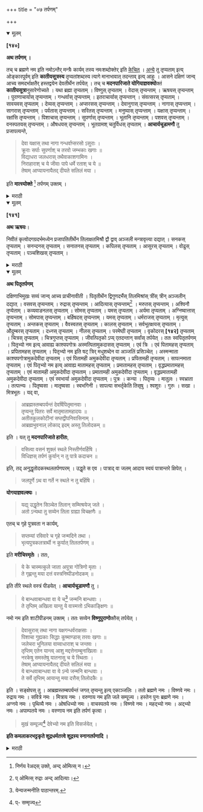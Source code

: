 +++
title = "०७ तर्पणम्"

+++

<details open><summary>मूलम्</summary>

**[१४०]**

**अथ तर्पणम् ।**

तच् च ब्रह्मणे नम इति नमोऽन्तैर् मन्त्रैः कार्यम् तस्य नमःशब्दोक्तेर् इति <u>केचित्</u> । <u>अन्ये</u> तु तृप्यताम् इत्य् ओङ्कारपूर्वम् इति **कातीयसूत्रस्य** तृप्यतांशब्दस्य त्यागे मानाभावात् तदन्ताव् इत्य् आहुः । आसने दक्षिणं जान्व् आच्य समदर्भाक्षतैर् हस्तद्वयेन देवतीर्थेन तर्पयेत् । तच् च **मदनपारिजाते योगियाज्ञवक्यो**क्तं **कातीयसूत्रा**नुसारेणोच्यते । यथा ब्रह्मा तृप्यताम् । विष्णुस् तृप्यताम् । वेदास् तृप्यन्ताम् । ऋषयस् तृप्यन्ताम् । पुराणाचार्यास् तृप्यन्ताम् । गन्धर्वास् तृप्यन्ताम् । इतराचार्यास् तृप्यन्तान् । संवत्सरस् तृप्यताम् । सावयवस् तृप्यताम् । देव्यस् तृप्यन्ताम् । अप्सरसस् तृप्यन्ताम् । देवानुगास् तृप्यन्ताम् । नागास् तृप्यन्ताम् । सागरास् तृप्यन्ताम् । पर्वतास् तृप्यन्ताम् । सरितस् तृप्यन्ताम् । मनुष्यास् तृप्यन्ताम् । यक्षास् तृप्यन्ताम् । रक्षांसि तृप्यन्ताम् । पिशाचास् तृप्यन्ताम् । सुपर्णास् तृप्यन्ताम् । भूतानि तृप्यन्ताम् । पशवस् तृप्यन्ताम् । वनस्पतयस् तृप्यन्ताम् । औषधयस् तृप्यन्ताम् । भूतग्रामश् चतुर्विधस् तृप्यताम् । **आचार्यचूडामणौ** तु प्रजापत्यन्ते, 

> देवा यक्षास् तथा नागा गन्धर्वाप्सरसो ऽसुराः ।  
क्रूराः सर्पाः सुपर्णाश् च तरवो जम्भकाः खगाः ॥  
विद्याधरा जलधरास् तथैवाकाशगामिनः ।  
निराहाराश् च ये जीवाः पापे धर्मे रताश् च ये ॥  
तेषाम् आप्यायनायैतद् दीयते सलिलं मया ।

इति **मात्स्योक्ते** [^३८] तर्पणम् उक्तम् ।

[^३८]:
     निर्णय रेअद्स् उक्ते, अन्द् ओमित्स् न।
</details> 

<details><summary>मराठी</summary>

यानन्तर तर्पण साङ्गतो.  

तें,-"ब्रह्मणे नमः । इत्यादि नमोन्तमन्त्रान्नी करावेम्, कारण शूद्राम्स नमः शब्द सां तला आहे ह्मणून," असे कित्येक ह्मणतात. इतर ग्रन्थकर्ते तर-"तृप्यतां हे ओङ्कारपूर्व असावे, असे कातियमत्र आहे. यान्तील तृप्यतां या शब्दाचा त्याग करण्याविषयी प्रमा नाही ह्मणून तदम्त नांवान्नी तपण करावे" असें ह्मणतात. ते असे की,-आसनावर बर उजव्या गुडव्याच्या आन्तून घेऊन दर्भ अक्षतादिकांसह दोनी हातान्नी तर्पण करावम्. ते । दनपारिजाताम्त योगियाज्ञवल्क्याने साङ्गितले आहे. ते कातीयमूत्रानुसार येथे साङ्गत जमें "ब्रह्मा तृप्यताम् । विष्णुस्तृप्यतां । रुद्रस्तृ० । प्रजापतिस्तृ० । देवास्तृप्यन्तु । छन्दांसि तृप्यन्तु । वेदास्त० । ऋषयस्तृ० । पुराणाचार्यास्तृ० । गन्धर्वास्तृ० । इतराचार्यास्तृ० । संवत्सरस्तृप्यन्तां । सावयवस्तृप्यतां । देवास्तृप्यन्तु । अप्सरसस्तृप्यम्० देवानुगास्तृप्यं । नागास्तृप्यं । सागरास्तृप्य० । पर्वतास्तृप्यम्० । सरितस्तृप्यम्० । मनुष्यास्तृप्यं । यक्षास्तृप्यम्० । रक्षांसि तृप्यम्० । पिशाचास्तृप्यम्० । सुपर्णास्तृप्यम्० । भूतानि तृप्यं । पशवस्तृप्यं । वनस्पतयस्तृप्यम्० । ओपधयस्तृ० । भूतग्रामश्चतुर्विधस्तृप्यताम् । आचार्यचूडामणीम्त "प्रजापतिस्तृप्यताम्" यापुढे–'देवाः तृप्यतु यक्षाः तृप्यन्तु । नागाः तृप्यन्तु । गन्धर्वास्तृप्यन्तु । अप्सरसस्तृप्यन्तु । असुरास्तृप्यन्तु । क्रूरास्तृप्यन्तु । सर्पास्तृप्यन्तु । सुपर्णास्तृप्यन्तु । तरवस्तृप्यन्तु । जम्भकास्तृप्यन्तु । खगाः तृप्यन्तु । विद्याधराः तृप्यन्तु । जलधराः तृप्यन्तु । आकाशगामिनः तृप्यन्तु" ॥ नन्तर, 

> निराहाराश्च ये जीवाः पापे धर्मे रताश्च ये ॥  
तेषामाप्यायनायैतद्दीयते सलिलं मया ॥ १ ॥ 

या मन्त्राने उदक द्यावेम्. अमें मत्स्यपुराणाम्त साङ्गितले आ ह्मणून याप्रमाणे तपण करावं,' असे साङ्गितले आहे. 
</details>

<details open><summary>मूलम्</summary>

**[१४१]**

**अथ ऋषयः**।

निवीतं कृत्वोदगग्रदर्भमध्येन प्रजापतितीर्थेन तिलाक्षतमिश्रौ द्वौ द्वाव् अञ्जली मन्त्रावृत्त्या दद्यात् । सनकस् तृप्यताम् । सनन्दनस् तृप्यताम् । सनातनस् तृप्यताम् । कपिलस् तृप्यताम् । आसुरस् तृप्यताम् । वोढुस् तृप्यताम् । पञ्चशिखस् तृप्यताम् ।
</details> 

<details><summary>मराठी</summary>

आतां ऋषितर्पण साङ्गतो. 

निवीति करून, हातान्तील दर्भ दुडून त्याञ्ची अग्रे उत्तरेस असून मध्याही प्रजापति तीर्थाने तिलाक्षतामिश्र २।२ उदकाञ्जलि मन्त्रावृत्ति २ करून सोडावे. जसे - सनकस्तृप्यताम् । सनन्दनस्तृप्यतां । सनातनस्तृप्यतां । कपिलः तृप्यतां । आसुरस्तृप्यतां वोढुः तृप्यतां । पञ्चशिखः तृप्यताम् ॥ 
</details>

<details open><summary>मूलम्</summary>

**अथ पितृतर्पणम्**

दक्षिणाभिमुखः सव्यं जान्व् आच्य प्राचीनावीती । पितृतीर्थेन द्विगुणदर्भैस् तिलमिश्रांस् त्रींस् त्रीन् अञ्जलीन् दद्यात् । वसवस् तृप्यन्ताम् । रुद्रास् तृप्यन्ताम् । आदित्यास् तृप्यन्ताम्[^३९] । मरुतस् तृप्यन्ताम् । अश्विनौ तृप्येताम् । कव्यवाडनलस् तृप्यताम् । सोमस् तृप्यताम् । यमस् तृप्यताम् । अर्यमा तृप्यताम् । अग्निष्वात्तास् तृप्यन्ताम् । सोमपास् तृप्यन्ताम् । बर्हिषदस् तृप्यन्ताम् । यमस् तृप्यताम् । धर्मराजस् तृप्यताम् । मृत्युस् तृप्यताम् । अन्तकस् तृप्यताम् । वैवस्वतस् तृप्यताम् । कालस् तृप्यताम् । सर्वभूतक्षयस् तृप्यताम् । औदुम्बरस् तृप्यताम् । दध्नस् तृप्यताम् । नीलस् तृप्यताम् । परमेष्ठी तृप्यताम् । वृकोदरस् **[१४२]** तृप्यताम् । चित्रस् तृप्यताम् । चित्रगुप्तस् तृप्यताम् । जीवत्पितृको ऽप्य् एतदन्तान् सर्वांस् तर्पयेत् । ततः स्वपितृतर्पणम् । पितृभ्यो नम इत्य् आवाह्य काश्यपगोत्रः अस्मत्पितामुकदासस् तृप्यताम् । एवं त्रिः । एवं पितामहस् तृप्यताम् । प्रपितामहस् तृप्यताम् । पितृभ्यो नम इति षट् त्रिर् मधुशब्देन वा अञ्जलिं प्रसिञ्चेत् । अस्मन्माता काश्यपगोत्रामुकदेवीदा तृप्यताम् । एवं पितामही अमुकदेवीदा तृप्यताम् । प्रपितामही तृप्यताम् । सापत्नमाता तृप्यताम् । एवं पितृभ्यो नम इत्य् आवाह्य मातामहस् तृप्यताम् । प्रमातामहस् तृप्यताम् । वृद्धप्रमातामहस् तृप्यताम् । एवं मातामही अमुकदेवीदा तृप्यताम् । प्रमातामही अमुकदेवीदा तृप्यताम् । वृद्धप्रमातामही अमुकदेवीदा तृप्यताम् । एवं स्वभार्या अमुकदेवीदा तृप्यताम् । पुत्रः । कन्या । पितृव्यः । मातुलः । स्वभ्राता । तत्पत्न्यः । पितृष्वसा । मातृष्वसा । स्वभगिनी । सापत्या सभर्तृकेति तिसृषु । श्वशुरः । गुरुः । सखा । मित्रभूतः । यद् वा, 

[^३९]:
     प् ओमित्स् रुद्राः अन्द् आदित्याः।

> आब्रह्मस्तम्बपर्यन्तं देवर्षिपितृमानवाः ।  
तृप्यन्तु पितरः सर्वे मातृमातामहादयः ॥  
अतीतकुलकोटीनां सप्तद्वीपनिवासिनाम् ।  
आब्रह्मभुवनाल् लोकाद् इदम् अस्तु तिलोदकम् ॥ 

इति । यत् तु **मदनपारिजाते हारीतः**,

> वसित्वा वसनं शुक्लं स्थले निस्तीर्णवर्हिषि ।  
विधिज्ञस् तर्पणं कुर्यान् न तु पात्रे कदाचन ॥ 

इति, तद् अनुद्धृतोदकस्थलतर्पणपरम् । उद्धृते स एव । पात्राद् वा जलम् आदाय स्वयं पात्रान्तरे क्षिपेत् । 

> जलपूर्णे ऽथ वा गर्ते न स्थले न तु बर्हिषि ।

**योगयाज्ञवल्क्यः** ।

> यद्य् उद्धृतेन सिञ्चेत तिलान् सम्मिश्रयेज् जले ।  
अतो ऽन्यथा तु सव्येन तिला ग्राह्या विचक्षणैः ॥

एतच् च गृहे पुत्रवता न कार्यम्,

> सप्तम्यां रविवारे च गृहे जन्मदिने तथा ।  
भृत्यपुत्रकलत्रार्थी न कुर्यात् तिलतर्पणम् ॥

इति **मरीचिस्मृतेः** । ततः,

> ये के चास्मत्कुले जाता अपुत्रा गोत्रिणो मृताः ।  
ते गृह्णन्तु मया दत्तं वस्त्रनिष्पीडनोदकम् ॥

इति तीरे स्थले वस्त्रं पीडयेत् । **आचार्यचूडामणौ** तु ।

> ये बान्धवाबान्धवा वा ये च[^१] जन्मनि बान्धवाः ।  
ते तृप्तिम् अखिला यान्तु ये वास्मत्तो ऽभिकाङ्क्षिणः ॥

[^१]: येन्यजन्मनीति पाठान्तरम्.

नमो नम इति शाटीपीडनम् उक्तम् । ततः सव्येन **विष्णुपुराणो**क्तैस् तर्पयेत् ।

> देवासुरास् तथा नागा यक्षगन्धर्वराक्षसाः ।  
पिशाचा गुह्यकाः सिद्धाः कूष्माण्डास् तरवः खगाः ॥  
जलेचरा भूनिलया वाय्वाधाराश् च जन्तवः ।  
तृप्तिम् एतेन यान्त्व् आशु मद्दत्तेनाम्बुनाखिलाः ॥  
नरकेषु समस्तेषु यातनासु च ये स्थिताः ।  
तेषाम् आप्यायनायैतद् दीयते सलिलं मया ॥  
ये बान्धवाबान्धवा वा ये ऽन्ये जन्मनि बान्धवाः ।  
ते सर्वे तृप्तिम् आयान्तु मया दत्तैस् तिलोदकैः ॥ 

इति । सङ्क्षेपस् तु । आब्रह्मस्तम्बपर्यन्तं जगत् तृप्यन्तु इत्य् एकाञ्जलिः । ततो ब्रह्मणे नमः । विष्णवे नमः । रुद्राय नमः । सवित्रे नमः । मित्राय नमः । वरुणाय नम इति जले सम्पूज्य । हस्तेन पुनः ब्रह्मणे नमः । अग्नये नमः । पृथिव्यै नमः । ओषधिभ्यो नमः । वाचस्पतये नमः । विष्णवे नमः । महद्भ्यो नमः । अद्भ्यो नमः । अपाम्पतये नमः । वरुणाय नम इति तर्पणं कृत्वा । 

> मुखं सम्पूज्य[^४०] देवेभ्यो नम इति विसर्जयेत् ।

[^४०]:
     प्- सम्मृज्य

**इति कमलाकरभट्टकृते शूद्रधर्मतत्त्वे शूद्रस्य स्नानतर्पणादि ।**

</details>

<details><summary>मराठी</summary>

आतां पितृतर्पण साङ्गतो. 

दक्षिणाभिमुख डाव्या गुडल्यावर हस्त ठेवून, अपसव्याने पितृतीर्थाने दुडलेल्या दी च्या अग्रान्नी तिलमिश्रित ३।३ उदकाञ्जलि द्यावे. जसे -

> वसवस्तृप्यतां । रुद्रास्तृप्यतां । आदित्याः तृप्यतां । मरुतः तृप्यतां । अश्विनौ तृप्येतां । कव्यवाडनलस्तृप्यतु । सोमः तृप्यतु । यमः तृप्यतु । अर्यमा तृप्यतु । अग्निष्वात्तास्तृप्यन्तां । सोमपाः तृप्यतां । बर्हिषदः तृप्यतां । यमस्तृप्यतु । धर्मराजः तृप्यतु । मृत्युः तृप्यतु । अन्तकः तृप्यतु । वैवस्वतः तृप्यतु । कालः तृप्यतु । सर्वभूतक्षयः तृप्यतु । औदुम्बरः तृप्यतु । दध्नः तृप्यतु । नीलः तृप्यतु । परमेष्ठी तृप्यतु । वृकोदरः तृप्यतु । चित्रः तृप्यतु । चित्रगुप्तस्तृप्यतु । 

जीवत्पितृकान्नीही एथपर्यम्त सर्वाञ्चे तर्पण करावे. नन्तर, मृतपितृकाने आपल्या पितराचे तर्पण करावेम्, तं-"पितृभ्यो नमः" याने आवाहन करून,- काश्यपगोत्रोऽस्मत्पितामुकदासस्तृप्यताम् । असेञ्च - काश्यपगोत्रोऽस्मत्पितामहस्तृप्यतां काश्यपगोत्रोऽस्मत्प्रपितामहस्तृप्यताम् असे किंवा--"पितृभ्यो नमः" ह्मणून ६ किंवा ३ मधुशब्दाने अञ्जलसिञ्चन करावम्. 

> अस्मन्माता काश्यपगोत्रा अमुकदेवीदा तृप्यतां । पितामही काश्यपगोत्रा अमुकदेवीदा तप्यतां । प्रपितामही काश्यपगोत्रा अमुकदेवीदा तृप्यतां । सापनमाता काश्यप० तृप्यतां । 

असञ्च -"पितृभ्यो नमः" ह्मणून आवाहन करून,-

> काश्यप० मातामहः अमुकदासस्तृप्यताम् । काश्यप० प्रमातामहः अमुकदासः तृ० । काश्यप० वृद्धप्रमातामहः अमु० तृ० । अस्मन्मातामही काश्यप० अमुकदेवीदा तप्यताम् । प्रमातामही काश्यप० अमु० तृप्यताम् । वृद्धप्रमातामही काश्यप० अमु० तृप्यताम् । अस्मद्भार्या० काश्यप० अमुकदेवीदा तृप्यताम् । काश्य० पुत्रः अमुकदासः तृप्यताम् । अस्मत्कन्या काश्यप० तृप्यतां । काश्यप० पितृव्यः अमुकस्तृप्यताम् । काश्यप० मातुल: अमुकस्तृप्यतां । काश्यप० अस्मद्भ्राता सपत्नीकः ससुतः अमुकस्तृप्यताम् । अस्मपितृष्वसा काश्यप० तृप्यतां । मातृष्वसा काश्यप० अमुका तृप्यताम् । अस्मद्भगिनी काश्यप० सभर्तृका ससुता तृप्यताम् । अस्मत् श्वशुरः काश्यप० तृप्यतां । गुरुः काश्यप० तृप्यताम् । सखा तृप्यतां । मित्रभूतः तृप्यताम् । 

या प्रमाणे अथवा 

> आब्रह्मस्तम्बपर्यन्तं देवर्षिपितृमानवाः ।  
तृप्यन्तु पितरः सर्वे मातृमातामहादयः ॥ १ ॥  
अतीतकुलकोटीनां सप्तद्वीपनिवासिनाम् ॥  
आब्रह्मभुवनाल्लोकादिदमस्तु तिलोदकम् ॥ २ ॥

असें ह्मणून उदक सोडावे. जेम्, मदनपारिजाताम्त हारीतान मटले आहे की,-"शुक्लवस्त्र परिधान करून स्थलावर दर्भ अन्थरून, विविज्ञाने तर्पण क संवम्. पात्राम्त करूं नये. ' तें अनुद्धत उदकाने स्थलावर तर्पण न करण्याविषयी आहे. उद्धृतोदक तर्पणाविषयीं तर, तोच ह्मणतो की,-"एक पात्राम्त उदक घेऊन, पूर्वोक्त मं वान्नी दुसऱ्या पात्राम्त सोडावेम्. किंवा उदकाने भरलेल्या गर्तात (खळग्यान्त) सोडावे. केवळ भूमीवर किंवा स्थळावर किंवा दर्भावर सोडू नये." योगयाज्ञवल्क्य ह्मणतो की, “जर अनुद्धतोदकाने तर्पण करील तर. उदकाम्त तीळ मिसळून करावे. नाहीपेक्षां प्रत्येक अञ्जलीत वामहस्ताने तीळ घालावे. " हे तिळनर्पण पुत्रवान् गृहस्थाने घराम्त करूं नये, “ सप्तमी. र. विवार, या दिवशी व घरी आणि आपला जन्मदिवस, या दिवशीं सेवक, पुत्र, स्त्री यान्नी इच्छा करणान्या गृहस्थाने तिलतर्पण करू नये, '' अशी मरीचिम्मृति आहे. ननर--- 

> ये के चास्मत्कुले जाता अपुत्रा गोत्रिणो मृताः ॥  
ते गृह्णन्तु मया दत्तं वस्त्रनिष्पीडनोदकम् ॥ १ ॥ 

यानं अङ्गवस्त्राने शेवट भिजवन पिळा. आचायचूडामणीत दुमन्या प्रकारचा मन्त्र आहे तो -

> ये बान्धवाऽबान्धवा वा ये च जन्मनि बान्धवाः ॥  
ते तृप्तिमखिला यान्तु ये वास्मत्तोभिकाङ्क्षिणः ॥ १ ॥ 

हा मगून, "नमो नमः " याने पूर्ण वत् वस्त्र पिळावें अमें साङ्गितले आहे. नन्तर मव्याने विष्णुपुगणाम्त साङ्गितल्या मन्त्रान्नी तर्पण करावे. तें -

> देवासुरास्तथा नागा यक्षगन्धर्वगक्षसाः ।  
पिशाचा गुह्यकाः सिद्धाः कूष्माण्डास्तरवः खगाः ॥ १ ॥  
जलेचरा भूनिलया वाय्वाधाराश्च जन्तवः ।  
तृप्तिमेतेन यान्त्वाशु मद्दत्तेनाम्बुनाऽखिलाः ॥ २ ॥  
नरकेषु समस्तेषु यातनासु च ये स्थिताः ॥  
तेषामाप्यायनायैतद्दीयते सलिलं मया ॥ ३ ॥  
ये बान्धवाबान्धवा वा येन्यजन्मनि बान्धवाः ॥  
ते सर्वे तृप्तिमायान्तु मया दत्तैस्तिलोदकैः ॥ ४ ॥ 

यान्नी करावम्. सङ्क्षेपतः तर्पण करणं असल्याम - "आब्रह्मस्तम्बपर्यन्तं जगत्तृप्यतु" पणून एकच अञ्जली द्यावा. नन्तर 

> ब्रह्मणे नमः । विष्णवे नमः । रुद्राय नमः । सवित्रे नमः । मित्राय नमः । वरुणाय नमः  

मन उसकाम्न पूजन करन. हातानं पुन.... 

> ब्रह्मणे नमः। अग्नये नमः । पृथिव्यै नमः। ओषधिभ्यो नमः । वाचस्पतये नमः । विष्णवे नमः । महद्भ्यो नमः । अद्भ्यो नमः । अपाम्पतये नमः । वरुणाय नमः । 

अमं तर्पण करून, मुग्नाचे पूजन करून, "देवेभ्यो नमः" मगून विमानन करा. 

इति श्रीशूद्रधर्मतत्त्वप्रकाशे ब्रह्मयज्ञतर्पणादिप्रयोगः ॥

</details>